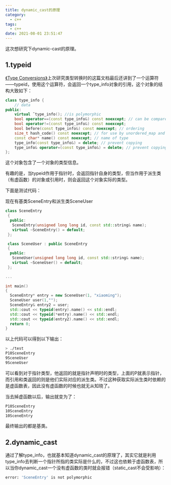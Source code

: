 ```yaml
---
title: dynamic_cast的原理
category:
  - c++
tags:
  - c++
date: 2021-08-01 23:51:47
---
```


这次想研究下dynamic-cast的原理。
<!-- more -->

## 1.typeid

[《Type Conversions》](http://www.cplusplus.com/doc/tutorial/typecasting/)上次研究类型转换时的这篇文档最后还讲到了一个运算符——typeid，使用这个运算符，会返回一个type_info对象的引用，这个对象的结构大致如下：

```c++
class type_info {
    // data
public:
    virtual ˜type_info(); //is polymorphic
    bool operator==(const type_info&) const noexcept; // can be compared
    bool operator!=(const type_info&) const noexcept;
    bool before(const type_info&) const noexcept; // ordering
    size_t hash_code() const noexcept; // for use by unordered_map and the like
    const char* name() const noexcept; // name of type
    type_info(const type_info&) = delete; // prevent copying
    type_info& operator=(const type_info&) = delete; // prevent copying
};
```

这个对象包含了一个对象的类型信息。

有趣的是，当typeid作用于指针时，会返回指针自身的类型，但当作用于派生类（有虚函数）的对象或引用时，则会返回这个对象实际的类型。

下面是测试代码：

现在有基类SceneEntry和派生类SceneUser

```c++
class SceneEntry
 {
  public:
   SceneEntry(unsigned long long id, const std::string& name);
   virtual ~SceneEntry() = default;
 };

 class SceneUser : public SceneEntry
 {
  public:
   SceneUser(unsigned long long id, const std::string& name);
   virtual ~SceneUser() = default;
 };

...
  
int main()
{
  SceneEntry* entry = new SceneUser(1, "xiaoming");
  SceneUser user(1,"");
  SceneEntry& entry2 = user;
  std::cout << typeid(entry).name() << std::endl;
  std::cout << typeid(*entry).name() << std::endl;
  std::cout << typeid(entry2).name() << std::endl;
  return 0;
}
```

以上代码可以得到以下输出：

```bash
> ./test
P10SceneEntry
9SceneUser
9SceneUser
```

可以看到对于指针类型，他返回的就是指针声明时的类型，上面的P就表示指针，而引用和类返回的则是他们实际对应的派生类。不过这种获取实际派生类时依赖的是虚函数表，因此没有虚函数的时候也就无从知晓了。

当去掉虚函数以后，输出就变为了：

```bash
P10SceneEntry
10SceneEntry
10SceneEntry
```

最终输出的都是基类。

## 2.dynamic_cast

通过了解type_info，也就基本知道dynamic_cast的原理了，其实它就是利用type_info去判断一个指针所指的类实际是什么的，不过这也依赖于虚函数表，所以当你dynamic_cast一个没有虚函数的类时就会报错（static_cast不会受影响）：

```bash
error: 'SceneEntry' is not polymorphic
```


